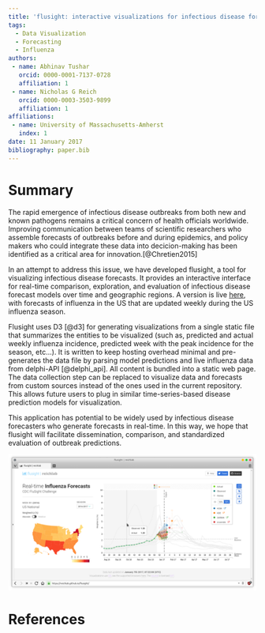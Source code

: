 ```yaml
---
title: 'flusight: interactive visualizations for infectious disease forecasts'
tags:
  - Data Visualization
  - Forecasting
  - Influenza
authors:
 - name: Abhinav Tushar
   orcid: 0000-0001-7137-0728
   affiliation: 1
 - name: Nicholas G Reich
   orcid: 0000-0003-3503-9899
   affiliation: 1
affiliations:
 - name: University of Massachusetts-Amherst
   index: 1
date: 11 January 2017
bibliography: paper.bib
---
```


# Summary

The rapid emergence of infectious disease outbreaks from both new and known pathogens remains a critical concern of health officials worldwide. Improving communication between teams of scientific researchers who assemble forecasts of outbreaks before and during epidemics, and policy makers who could integrate these data into decicion-making has been identified as a critical area for innovation.[@Chretien2015]

In an attempt to address this issue, we have developed flusight, a tool for visualizing infectious disease forecasts. It provides an interactive interface for real-time comparison, exploration, and evaluation of infectious disease forecast models over time and geographic regions. A version is live [here](https://reichlab.github.io/flusight/), with forecasts of influenza in the US that are updated weekly during the US influenza season.

Flusight uses D3 [@d3] for generating visualizations from a single static file that summarizes the entities to be visualized (such as, predicted and actual weekly influenza incidence, predicted week with the peak incidence for the season, etc...). It is written to keep hosting overhead minimal and pre-generates the data file by parsing model predictions and live influenza data from delphi-API [@delphi_api]. All content is  bundled into a static web page. The data collection step can be replaced to visualize data and forecasts from custom sources instead of the ones used in the current repository. This allows future users to plug in similar time-series-based disease prediction models for visualization. 

This application has potential to be widely used by infectious disease forecasters who generate forecasts in real-time. In this way, we hope that flusight will facilitate dissemination, comparison, and standardized evaluation of outbreak predictions.

![screenshot](screenframe.png)

# References
